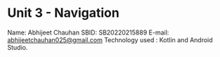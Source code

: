 # Unit 3 - Navigation
Name: Abhijeet Chauhan
SBID: SB20220215889
E-mail: abhijeetchauhan025@gmail.com
Technology used : Kotlin and Android Studio.


